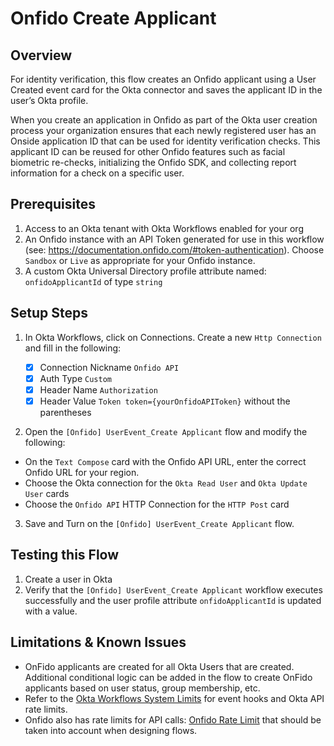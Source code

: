 # Onfido Create Applicant

## Overview

For identity verification, this flow creates an Onfido applicant using a User Created event card for the Okta connector and saves the applicant ID in the user’s Okta profile.

When you create an application in Onfido as part of the Okta user creation process your organization ensures that each newly registered user has an Onside application ID that can be used for identity verification checks. This applicant ID can be reused for other Onfido features such as facial biometric re-checks, initializing the Onfido SDK, and collecting report information for a check on a specific user.

## Prerequisites

1. Access to an Okta tenant with Okta Workflows enabled for your org
2. An Onfido instance with an API Token generated for use in this workflow (see: https://documentation.onfido.com/#token-authentication). Choose `Sandbox` or `Live` as appropriate for your Onfido instance. 
3. A custom Okta Universal Directory profile attribute named: `onfidoApplicantId` of type `string`


## Setup Steps

1. In Okta Workflows, click on Connections. Create a new `Http Connection` and fill in the following:

   - [x] Connection Nickname `Onfido API`
   - [x] Auth Type `Custom`
   - [x] Header Name `Authorization`
   - [x] Header Value `Token token={yourOnfidoAPIToken}` without the parentheses  

2. Open the `[Onfido] UserEvent_Create Applicant` flow and modify the following:

- On the `Text Compose` card with the Onfido API URL, enter the correct Onfido URL for your region.
- Choose the Okta connection for the `Okta Read User` and `Okta Update User` cards
- Choose the `Onfido API` HTTP Connection for the `HTTP Post` card
 
3. Save and Turn on the `[Onfido] UserEvent_Create Applicant` flow.

## Testing this Flow

1. Create a user in Okta
2. Verify that the `[Onfido] UserEvent_Create Applicant` workflow executes successfully and the user profile attribute `onfidoApplicantId` is updated with a value. 


## Limitations & Known Issues

* OnFido applicants are created for all Okta Users that are created. Additional conditional logic can be added in the flow to create OnFido applicants based on user status, group membership, etc. 
* Refer to the [Okta Workflows System Limits](https://help.okta.com/en/prod/Content/Topics/Workflows/workflows-system-limits.htm) for event hooks and Okta API rate limits.
* Onfido also has rate limits for API calls: [Onfido Rate Limit](https://documentation.onfido.com/#rate-limits) that should be taken into account when designing flows.

